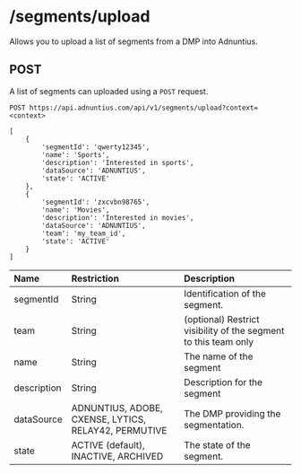 # /segments/upload

Allows you to upload a list of segments from a DMP into Adnuntius.

## POST

A list of segments can uploaded using a `POST` request.

```text
POST https://api.adnuntius.com/api/v1/segments/upload?context=<context>

[
    {
        'segmentId': 'qwerty12345',
        'name': 'Sports',
        'description': 'Interested in sports',
        'dataSource': 'ADNUNTIUS',
        'state': 'ACTIVE'
    },
    {
        'segmentId': 'zxcvbn98765',
        'name': 'Movies',
        'description': 'Interested in movies',
        'dataSource': 'ADNUNTIUS',
        'team': 'my_team_id',
        'state': 'ACTIVE'
    }
]
```

| Name | Restriction | Description |
| :--- | :--- | :--- |
| segmentId | String | Identification of the segment. |
| team | String | \(optional\) Restrict visibility of the segment to this team only |
| name | String | The name of the segment |
| description | String | Description for the segment |
| dataSource | ADNUNTIUS, ADOBE, CXENSE, LYTICS, RELAY42, PERMUTIVE | The DMP providing the segmentation. |
| state | ACTIVE \(default\), INACTIVE, ARCHIVED | The state of the segment. |

